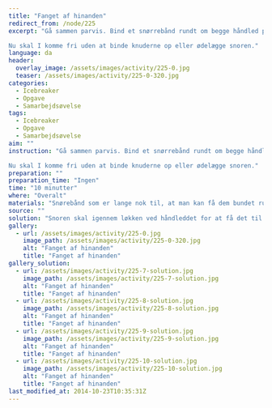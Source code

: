 ```yaml
---
title: "Fanget af hinanden"
redirect_from: /node/225
excerpt: "Gå sammen parvis. Bind et snørrebånd rundt om begge håndled på den ene person. Den anden person skal først have bundet snørebåndet rundt om det ene håndled, så skal snoren imellem armene på den anden person og bindes fast om det andet håndled, og så er man fanget af hinanden.

Nu skal I komme fri uden at binde knuderne op eller ødelægge snoren."
language: da
header:
  overlay_image: /assets/images/activity/225-0.jpg
  teaser: /assets/images/activity/225-0-320.jpg
categories: 
  - Icebreaker
  - Opgave
  - Samarbejdsøvelse
tags: 
  - Icebreaker
  - Opgave
  - Samarbejdsøvelse
aim: ""
instruction: "Gå sammen parvis. Bind et snørrebånd rundt om begge håndled på den ene person. Den anden person skal først have bundet snørebåndet rundt om det ene håndled, så skal snoren imellem armene på den anden person og bindes fast om det andet håndled, og så er man fanget af hinanden.

Nu skal I komme fri uden at binde knuderne op eller ødelægge snoren."
preparation: ""
preparation_time: "Ingen"
time: "10 minutter"
where: "Overalt"
materials: "Snørebånd som er lange nok til, at man kan få dem bundet rundt om håndleddene og der stadig er noget snor imellem."
source: ""
solution: "Snoren skal igennem løkken ved håndleddet for at få det til at lykkes."
gallery:
  - url: /assets/images/activity/225-0.jpg
    image_path: /assets/images/activity/225-0-320.jpg
    alt: "Fanget af hinanden"
    title: "Fanget af hinanden"
gallery_solution:
  - url: /assets/images/activity/225-7-solution.jpg
    image_path: /assets/images/activity/225-7-solution.jpg
    alt: "Fanget af hinanden"
    title: "Fanget af hinanden"
  - url: /assets/images/activity/225-8-solution.jpg
    image_path: /assets/images/activity/225-8-solution.jpg
    alt: "Fanget af hinanden"
    title: "Fanget af hinanden"
  - url: /assets/images/activity/225-9-solution.jpg
    image_path: /assets/images/activity/225-9-solution.jpg
    alt: "Fanget af hinanden"
    title: "Fanget af hinanden"
  - url: /assets/images/activity/225-10-solution.jpg
    image_path: /assets/images/activity/225-10-solution.jpg
    alt: "Fanget af hinanden"
    title: "Fanget af hinanden"
last_modified_at: 2014-10-23T10:35:31Z
---
```


